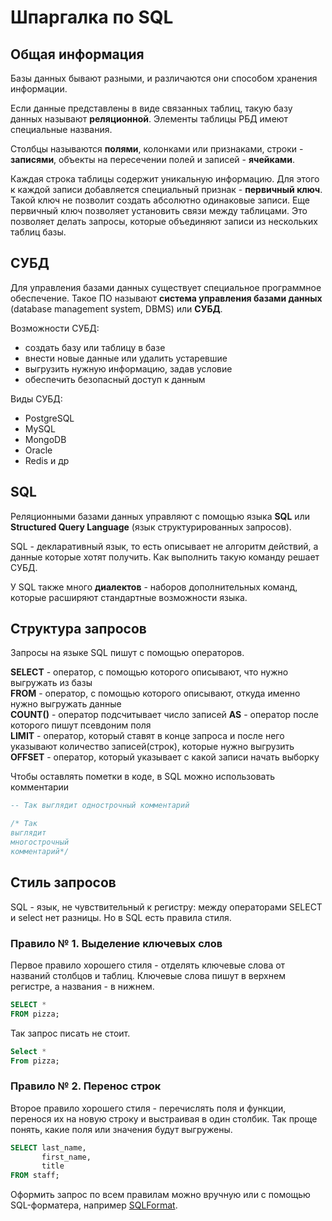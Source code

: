# Шпаргалка по SQL
## Общая информация
Базы данных бывают разными, и различаются они способом хранения информации.

Если данные представлены в виде связанных таблиц, такую базу данных называют **реляционной**. Элементы таблицы РБД имеют специальные названия. 

Столбцы называются **полями**, колонками или признаками, строки - **записями**, объекты на пересечении полей и записей - **ячейками**.

Каждая строка таблицы содержит уникальную информацию. Для этого к каждой записи добавляется специальный признак - **первичный ключ**. Такой ключ не позволит создать абсолютно одинаковые записи. Еще первичный ключ позволяет установить связи между таблицами. Это позволяет делать запросы, которые объединяют записи из нескольких таблиц базы.

## СУБД
Для управления базами данных существует специальное программное обеспечение. Такое ПО называют **система управления базами данных** (database management system, DBMS) или **СУБД**. 

Возможности СУБД:
- создать базу или таблицу в базе
- внести новые данные или удалить устаревшие
- выгрузить нужную информацию, задав условие
- обеспечить безопасный доступ к данным  

Виды СУБД: 
- PostgreSQL
- MySQL
- MongoDB
- Oracle
- Redis и др

## SQL
Реляционными базами данных управляют с помощью языка **SQL** или **Structured Query Language** (язык структурированных запросов). 

SQL - декларативный язык, то есть описывает не алгоритм действий, а данные которые хотят получить. Как выполнить такую команду решает СУБД.  

У SQL также много **диалектов** - наборов дополнительных команд, которые расширяют стандартные возможности языка.

## Структура запросов
Запросы на языке SQL пишут с помощью операторов.   

**SELECT** - оператор, с помощью которого описывают, что нужно выгружать из базы  
**FROM** - оператор, с помощью которого описывают, откуда именно нужно выгружать данные  
**COUNT()** - оператор подсчитывает число записей
**AS** - оператор после которого пишут псевдоним поля  
**LIMIT** - оператор, который ставят в конце запроса и после него указывают количество записей(строк), которые нужно выгрузить  
**OFFSET** - оператор, который указывает с какой записи начать выборку


Чтобы оставлять пометки в коде, в SQL можно использовать комментарии
```sql
-- Так выглядит однострочный комментарий

/* Так
выглядит
многострочный
комментарий*/
```

## Стиль запросов
SQL - язык, не чувствительный к регистру: между операторами SELECT и select нет разницы. Но в SQL есть правила стиля.

### Правило № 1. Выделение ключевых слов
Первое правило хорошего стиля - отделять ключевые слова от названий столбцов и таблиц. Ключевые слова пишут в верхнем регистре, а названия - в нижнем.
```sql
SELECT *
FROM pizza;
```
Так запрос писать не стоит.
```sql
Select *
From pizza;
```

### Правило № 2. Перенос строк
Второе правило хорошего стиля - перечислять поля и функции, перенося их на новую строку и выстраивая в один столбик. Так проще понять, какие поля или значения будут выгружены.
```sql
SELECT last_name,
       first_name,
       title
FROM staff;
```
Оформить запрос по всем правилам можно вручную или с помощью SQL-форматера, например [SQLFormat](https://sqlformat.org/).